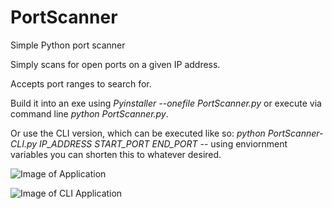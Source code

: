 # PortScanner
Simple Python port scanner

Simply scans for open ports on a given IP address. 

Accepts port ranges to search for. 

Build it into an exe using *Pyinstaller --onefile PortScanner.py* or execute via command line *python PortScanner.py*.

Or use the CLI version, which can be executed like so: *python PortScanner-CLI.py IP_ADDRESS START_PORT END_PORT* -- using enviornment variables you can shorten this to whatever desired.


![Image of Application](https://i.imgur.com/IIeTu1B.png)

![Image of CLI Application](https://i.imgur.com/MZ53Gga.png)
